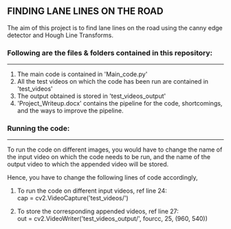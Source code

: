 ## FINDING LANE LINES ON THE ROAD

The aim of this project is to find lane lines on the road using the canny edge detector and Hough Line Transforms.

### Following are the files & folders contained in this repository:
---------------------------------------------------------------

1. The main code is contained in 'Main_code.py'
2. All the test videos on which the code has been run are contained in 'test_videos'
3. The output obtained is stored in 'test_videos_output'
4. 'Project_Writeup.docx' contains the pipeline for the code, shortcomings, and the ways to improve the pipeline.


### Running the code:
-------------------

To run the code on different images, you would have to change the name of the input video on which the code needs
to be run, and the name of the output video to which the appended video will be stored.

Hence, you have to change the following lines of code accordingly,

1. To run the code on different input videos, ref line 24:  
		cap = cv2.VideoCapture('test_videos/<filename>')

2. To store the corresponding appended videos, ref line 27:  
		out = cv2.VideoWriter('test_videos_output/<filename>', fourcc, 25, (960,  540))
